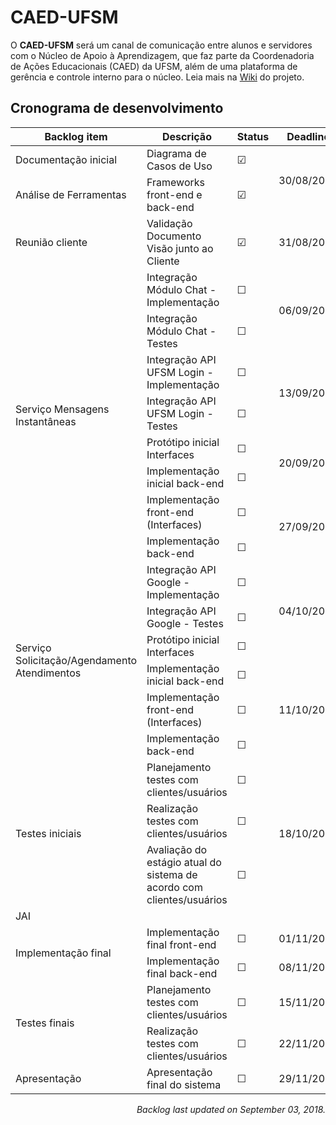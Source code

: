 # CAED-UFSM

O **CAED-UFSM** será um canal de comunicação entre alunos e servidores com o Núcleo de Apoio à Aprendizagem, que faz parte da Coordenadoria de Ações Educacionais (CAED) da UFSM, além de uma plataforma de gerência e controle interno para o núcleo. Leia mais na [Wiki](https://github.com/rwfazul/CAED-UFSM/wiki) do projeto.

## Cronograma de desenvolvimento

<table>
  <thead>
    <th>Backlog item</th>
    <th>Descrição</th>
    <th>Status</th>
    <th>Deadline</th>    
  </thead>
  <tbody>
    <tr>
       <td>Documentação inicial</td>
       <td>Diagrama de Casos de Uso</td>
       <td>&#9745</td>
       <td rowspan="2">30/08/2018</td>
    </tr>
    <tr>
       <td>Análise de Ferramentas</td>
       <td>Frameworks front-end e back-end</td>
       <td>&#9745</td>
    </tr>
    <tr>
      <td>Reunião cliente</td>
       <td>Validação Documento Visão junto ao Cliente</td>
       <td>&#9745;</td>
       <td>31/08/2018</td>
    </tr>
    <tr>
       <td rowspan="8">Serviço Mensagens Instantâneas</td>
       <td>Integração Módulo Chat - Implementação</td>
       <td>&#9744;</td>
       <td rowspan="2">06/09/2018</td>
    </tr>
    <tr>
       <td>Integração Módulo Chat - Testes</td>
       <td>&#9744;</td>
    </tr>
    <tr>
       <td>Integração API UFSM Login - Implementação</td>
       <td>&#9744;</td>
       <td rowspan="2">13/09/2018</td>
    </tr>    
    <tr>
       <td>Integração API UFSM Login - Testes</td>
       <td>&#9744;</td>
    </tr>
    <tr>
       <td>Protótipo inicial Interfaces</td>
       <td>&#9744;</td>
       <td rowspan="2">20/09/2018</td>
    </tr>    
    <tr>
       <td>Implementação inicial back-end</td>
       <td>&#9744;</td>
    </tr>
    <tr>
       <td>Implementação front-end (Interfaces)</td>
       <td>&#9744;</td>
       <td rowspan="2">27/09/2018</td>
    </tr>    
    <tr>
       <td>Implementação back-end</td>
       <td>&#9744;</td>
    </tr>
    <tr>
       <td rowspan="6">Serviço Solicitação/Agendamento Atendimentos</td>
       <td>Integração API Google - Implementação</td>
       <td>&#9744;</td>
       <td rowspan="3">04/10/2018</td>
    </tr>
    <tr>
       <td>Integração API Google - Testes</td>
       <td>&#9744;</td>
    </tr>
    <tr>
       <td>Protótipo inicial Interfaces</td>
       <td>&#9744;</td>
    </tr>    
    <tr>
       <td>Implementação inicial back-end</td>
       <td>&#9744;</td>
       <td rowspan="3">11/10/2018</td>
    </tr>    
    <tr>
       <td>Implementação front-end (Interfaces)</td>
       <td>&#9744;</td>
    </tr>
    <tr>
       <td>Implementação back-end</td>
       <td>&#9744;</td>
    </tr>    
    <tr>
       <td rowspan="3">Testes iniciais</td>
       <td>Planejamento testes com clientes/usuários</td>
       <td>&#9744;</td>
       <td rowspan="3">18/10/2018</td>
    </tr>    
    <tr>
       <td>Realização testes com clientes/usuários</td>
       <td>&#9744;</td>
    </tr>
    <tr>
       <td>Avaliação do estágio atual do sistema de acordo com clientes/usuários</td>
       <td>&#9744;</td>
    </tr>    
    <tr>
       <td colspan="4">JAI</td>
    </tr> 
    <tr>
       <td rowspan="2">Implementação final</td>
       <td>Implementação final front-end</td>
       <td>&#9744;</td>
       <td>01/11/2018</td>
    </tr>    
    <tr>
       <td>Implementação final back-end</td>
       <td>&#9744;</td>
       <td>08/11/2018</td>
    </tr>
    <tr>
       <td rowspan="2">Testes finais</td>
       <td>Planejamento testes com clientes/usuários</td>
       <td>&#9744;</td>
       <td>15/11/2018</td>
    </tr>    
    <tr>
       <td>Realização testes com clientes/usuários</td>
       <td>&#9744;</td>
       <td>22/11/2018</td>
    </tr>
    <tr>
       <td rowspan="2">Apresentação</td>
       <td>Apresentação final do sistema</td>
       <td>&#9744;</td>
       <td>29/11/2018</td>
    </tr> 
  </tbody>
</table>

<p align="right"><em>Backlog last updated on September 03, 2018.</em></p>
